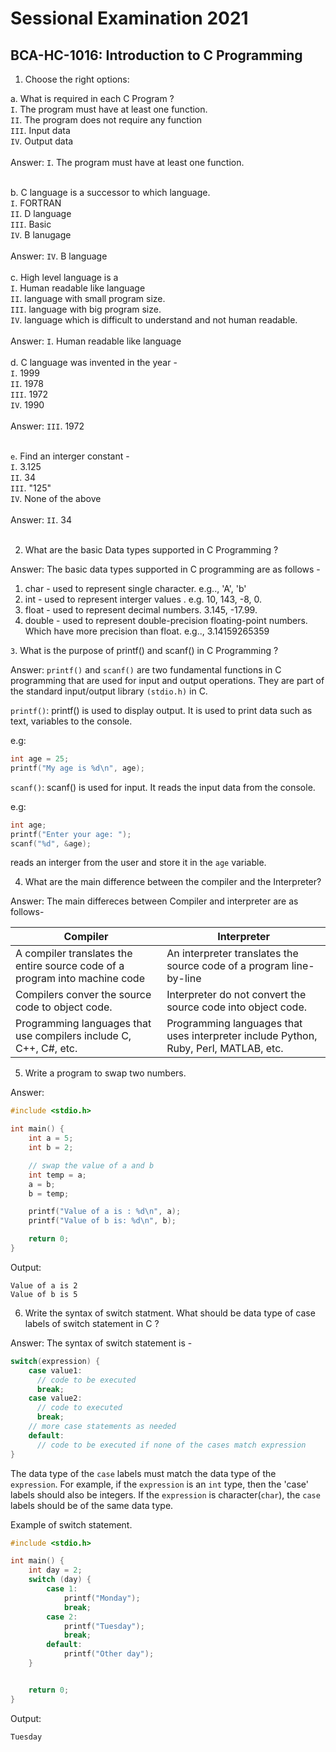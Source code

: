 # Sessional Examination 2021
## BCA-HC-1016: Introduction to C Programming

1. Choose the right options: <br>

a. What is required in each C Program ? <br>
    `I`. The program must have at least one function. <br>
    `II`. The program does not require any function <br>
    `III`. Input data <br>
    `IV`. Output data <br><br>
Answer: `I`. The program must have at least one function. <br><br>

b. C language is a successor to which language. <br>
    `I`. FORTRAN <br>
    `II`. D language <br>
    `III`. Basic <br>
    `IV`. B lanugage <br><br>
    Answer: `IV`. B language <br><br>
c. High level language is a <br>
     `I`. Human readable like language <br>
     `II`. language with small program size. <br> 
     `III`. language with big program size. <br>
     `IV`. language which is difficult to understand and not human readable. <br><br>
     Answer: `I`. Human readable like language <br><br>
d. C language was invented in the year - <br>
    `I`. 1999 <br>
    `II`. 1978 <br>
    `III`. 1972 <br>
    `IV`. 1990 <br><br>
  Answer: `III`. 1972 <br><br>

`e`. Find an interger constant - <br>
 `I`. 3.125 <br>
 `II`. 34 <br>
 `III`. "125"<br>
 `IV`. None of the above <br><br>
 Answer: `II`. 34 <br> <br>

2. What are the basic Data types supported in C Programming ? <br>

Answer: The basic data types supported in C programming are as follows - <br>
1. char - used to represent single character. e.g.., 'A', 'b'
2. int - used to represent interger values . e.g. 10, 143, -8, 0.
3. float - used to represent decimal numbers. 3.145, -17.99.
4. double - used to represent double-precision floating-point numbers. Which have more precision than float. e.g.., 3.14159265359


`3`. What is the purpose of printf() and scanf() in C Programming ? <br>

Answer: `printf()` and `scanf()` are two fundamental functions in C programming that are used for input and output operations. They are part of the standard input/output library `(stdio.h)` in C.<br>

`printf()`: printf() is used to display output. It is used to print data such as text, variables to the console. 
 
 e.g: 
 ```c
 int age = 25;
 printf("My age is %d\n", age);
 ```
`scanf()`: scanf() is used for input. It reads the input data from the console. 

e.g: 
```c
int age; 
printf("Enter your age: ");
scanf("%d", &age);
```
reads an interger from the user and store it in the `age` variable. 

4. What are the main difference between the compiler and the Interpreter? <br>

Answer: The main differeces between Compiler and interpreter are as follows- <br>

| Compiler | Interpreter |
| --- | --- |
| A compiler translates the entire source code of a program into machine code | An interpreter translates the source code of a program line-by-line |
| Compilers conver the source code to object code. | Interpreter do not convert the source code into object code. |
| Programming languages that use compilers include C, C++, C#, etc. | Programming languages that uses interpreter include Python, Ruby, Perl, MATLAB, etc. |

5. Write a program to swap two numbers.

Answer: 
```c
#include <stdio.h>

int main() {
    int a = 5; 
    int b = 2;

    // swap the value of a and b 
    int temp = a;
    a = b;
    b = temp;

    printf("Value of a is : %d\n", a);
    printf("Value of b is: %d\n", b);

    return 0;
}
```
Output: 
```
Value of a is 2
Value of b is 5
```

6. Write the syntax of switch statment. What should be data type of case labels of switch statement in C ? 

Answer: The syntax of switch statement is - 
```c
switch(expression) {
    case value1: 
      // code to be executed
      break;
    case value2: 
      // code to executed 
      break;
    // more case statements as needed
    default: 
      // code to be executed if none of the cases match expression
}
```

The data type of the `case` labels must match the data type of the `expression`. For example, if the `expression` is an `int` type, then the 'case' labels should also be integers. If the `expression` is character(`char`), the `case` labels should be of the same data type. 

Example of switch statement.

```c
#include <stdio.h>

int main() {
    int day = 2;
    switch (day) {
        case 1:
            printf("Monday");
            break;
        case 2:
            printf("Tuesday");
            break;
        default:
            printf("Other day");
    }


    return 0;
}

```
Output: 
```
Tuesday
```



 



